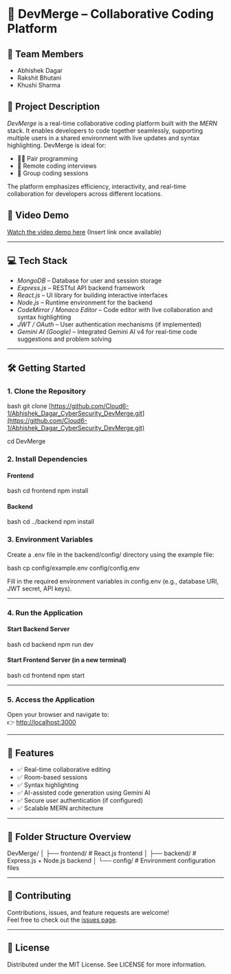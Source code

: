 # 🚀 DevMerge – Collaborative Coding Platform

## 👥 Team Members  
- Abhishek Dagar  
- Rakshit Bhutani  
- Khushi Sharma  

## 📝 Project Description  
*DevMerge* is a real-time collaborative coding platform built with the *MERN* stack. It enables developers to code together seamlessly, supporting multiple users in a shared environment with live updates and syntax highlighting. DevMerge is ideal for:

- 👨‍💻 Pair programming  
- 🎯 Remote coding interviews  
- 👥 Group coding sessions  

The platform emphasizes efficiency, interactivity, and real-time collaboration for developers across different locations.

## 🎥 Video Demo  
[Watch the video demo here](#) (Insert link once available)

---

## 💻 Tech Stack  

- *MongoDB* – Database for user and session storage  
- *Express.js* – RESTful API backend framework  
- *React.js* – UI library for building interactive interfaces  
- *Node.js* – Runtime environment for the backend  
- *CodeMirror / Monaco Editor* – Code editor with live collaboration and syntax highlighting  
- *JWT / OAuth* – User authentication mechanisms (if implemented)  
- *Gemini AI (Google)* – Integrated Gemini AI v4 for real-time code suggestions and problem solving  

---

## 🛠 Getting Started

### 1. Clone the Repository
bash
git clone [https://github.com/Cloud6-1/Abhishek_Dagar_CyberSecurity_DevMerge.git](https://github.com/Cloud6-1/Abhishek_Dagar_CyberSecurity_DevMerge.git)

cd DevMerge


### 2. Install Dependencies

#### Frontend
bash
cd frontend
npm install


#### Backend
bash
cd ../backend
npm install


### 3. Environment Variables

Create a .env file in the backend/config/ directory using the example file:

bash
cp config/example.env config/config.env


Fill in the required environment variables in config.env (e.g., database URI, JWT secret, API keys).

---

### 4. Run the Application

#### Start Backend Server
bash
cd backend
npm run dev


#### Start Frontend Server (in a new terminal)
bash
cd frontend
npm start


---

### 5. Access the Application

Open your browser and navigate to:  
👉 [http://localhost:3000](http://localhost:3000)

---

## 📌 Features

- ✅ Real-time collaborative editing  
- ✅ Room-based sessions  
- ✅ Syntax highlighting  
- ✅ AI-assisted code generation using Gemini AI  
- ✅ Secure user authentication (if configured)  
- ✅ Scalable MERN architecture  

---

## 📂 Folder Structure Overview


DevMerge/
│
├── frontend/          # React.js frontend
│
├── backend/           # Express.js + Node.js backend
│
└── config/            # Environment configuration files


---

## 🤝 Contributing

Contributions, issues, and feature requests are welcome!  
Feel free to check out the [issues page](https://github.com/navyaa274/DevMerge/issues).

---

## 📄 License

Distributed under the MIT License. See LICENSE for more information.
